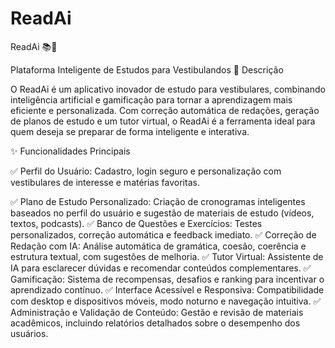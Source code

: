 # ReadAi

ReadAi 📚🤖

Plataforma Inteligente de Estudos para Vestibulandos
📌 Descrição

O ReadAi é um aplicativo inovador de estudo para vestibulares, combinando inteligência artificial e gamificação para tornar a aprendizagem mais eficiente e personalizada. Com correção automática de redações, geração de planos de estudo e um tutor virtual, o ReadAi é a ferramenta ideal para quem deseja se preparar de forma inteligente e interativa.


✨ Funcionalidades Principais

✅ Perfil do Usuário: Cadastro, login seguro e personalização com vestibulares de interesse e matérias favoritas.

✅ Plano de Estudo Personalizado: Criação de cronogramas inteligentes baseados no perfil do usuário e sugestão de materiais de estudo (vídeos, textos, podcasts).
✅ Banco de Questões e Exercícios: Testes personalizados, correção automática e feedback imediato.
✅ Correção de Redação com IA: Análise automática de gramática, coesão, coerência e estrutura textual, com sugestões de melhoria.
✅ Tutor Virtual: Assistente de IA para esclarecer dúvidas e recomendar conteúdos complementares.
✅ Gamificação: Sistema de recompensas, desafios e ranking para incentivar o aprendizado contínuo.
✅ Interface Acessível e Responsiva: Compatibilidade com desktop e dispositivos móveis, modo noturno e navegação intuitiva.
✅ Administração e Validação de Conteúdo: Gestão e revisão de materiais acadêmicos, incluindo relatórios detalhados sobre o desempenho dos usuários.
  
